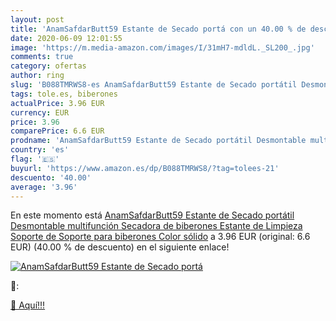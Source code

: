 ```yaml
---
layout: post
title: 'AnamSafdarButt59 Estante de Secado portá con un 40.00 % de descuento'
date: 2020-06-09 12:01:55
image: 'https://m.media-amazon.com/images/I/31mH7-mdldL._SL200_.jpg'
comments: true
category: ofertas
author: ring
slug: 'B088TMRWS8-es AnamSafdarButt59 Estante de Secado portátil Desmontable...'
tags: tole.es, biberones
actualPrice: 3.96 EUR
currency: EUR
price: 3.96
comparePrice: 6.6 EUR
prodname: 'AnamSafdarButt59 Estante de Secado portátil Desmontable multifunción Secadora de biberones Estante de Limpieza Soporte de Soporte para biberones Color sólido'
country: 'es'
flag: '🇪🇸'
buyurl: 'https://www.amazon.es/dp/B088TMRWS8/?tag=tolees-21'
descuento: '40.00'
average: '3.96'
---
```


En este momento está [AnamSafdarButt59 Estante de Secado portátil Desmontable multifunción Secadora de biberones Estante de Limpieza Soporte de Soporte para biberones Color sólido](https://www.amazon.es/dp/B088TMRWS8/?tag=tolees-21) a 3.96 EUR (original: 6.6 EUR) (40.00 %  de descuento) en el siguiente enlace!

[![AnamSafdarButt59 Estante de Secado portá](https://m.media-amazon.com/images/I/31mH7-mdldL._SL200_.jpg)](https://www.amazon.es/dp/B088TMRWS8/?tag=tolees-21)

🔎:


[🛒 Aquí!!!](https://www.amazon.es/dp/B088TMRWS8/?tag=tolees-21)
